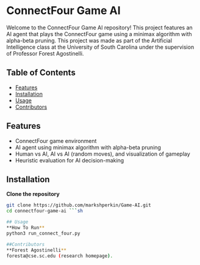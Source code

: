 # ConnectFour Game AI

Welcome to the ConnectFour Game AI repository! This project features an AI agent that plays the ConnectFour game using a minimax algorithm with alpha-beta pruning. This project was made as part of the Artificial Intelligence class at the University of South Carolina under the supervision of Professor Forest Agostinelli.

## Table of Contents
- [Features](#features)
- [Installation](#installation)
- [Usage](#usage)
- [Contributors](#contributors)

## Features
- ConnectFour game environment
- AI agent using minimax algorithm with alpha-beta pruning
- Human vs AI, AI vs AI (random moves), and visualization of gameplay
- Heuristic evaluation for AI decision-making

## Installation
**Clone the repository**
   ```sh
   git clone https://github.com/markshperkin/Game-AI.git
   cd connectfour-game-ai ```sh

## Usage
**How To Run**
python3 run_connect_four.py

##Contributors
**Forest Agostinelli**
foresta@cse.sc.edu (research homepage).


